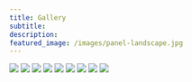```yaml
---
title: Gallery
subtitle: 
description: 
featured_image: /images/panel-landscape.jpg
---
```


<div class="gallery" data-columns="3">
	<img src="/images/panel-square.jpg">
	<img src="/images/present-square.jpg">
	<img src="/images/listen-square.jpg">
	<img src="/images/portrait.jpg">
	<img src="/images/teach-landscape.jpg">
	<img src="/images/students-landscape.jpg">
	<img src="/images/gabor-and-jerry.jpg">
	<img src="/images/kezdi-and-hovari.jpg">
	<img src="/images/panel-landscape.jpg">
</div>

